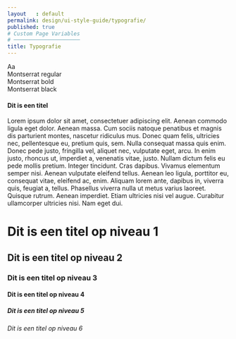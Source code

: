 ```yaml
---
layout   : default
permalink: design/ui-style-guide/typografie/
published: true
# Custom Page Variables
# ─────────────────────
title: Typografie
---
```




<div class="font"> Aa </div>


<div class="font3"> Montserrat regular </div>
<div class="font4"> Montserrat bold </div>
<div class="font5"> Montserrat black </div>
 
#### Dit is een titel

Lorem ipsum dolor sit amet, consectetuer adipiscing elit. Aenean commodo ligula eget dolor. Aenean massa. Cum sociis natoque penatibus et magnis dis parturient montes, nascetur ridiculus mus. Donec quam felis, ultricies nec, pellentesque eu, pretium quis, sem. Nulla consequat massa quis enim. Donec pede justo, fringilla vel, aliquet nec, vulputate eget, arcu. In enim justo, rhoncus ut, imperdiet a, venenatis vitae, justo. Nullam dictum felis eu pede mollis pretium. Integer tincidunt. Cras dapibus. Vivamus elementum semper nisi. Aenean vulputate eleifend tellus. Aenean leo ligula, porttitor eu, consequat vitae, eleifend ac, enim. Aliquam lorem ante, dapibus in, viverra quis, feugiat a, tellus. Phasellus viverra nulla ut metus varius laoreet. Quisque rutrum. Aenean imperdiet. Etiam ultricies nisi vel augue. Curabitur ullamcorper ultricies nisi. Nam eget dui.

# Dit is een titel op niveau 1
## Dit is een titel op niveau 2
### Dit is een titel op niveau 3
#### Dit is een titel op niveau 4
##### Dit is een titel op niveau 5
###### Dit is een titel op niveau 6




